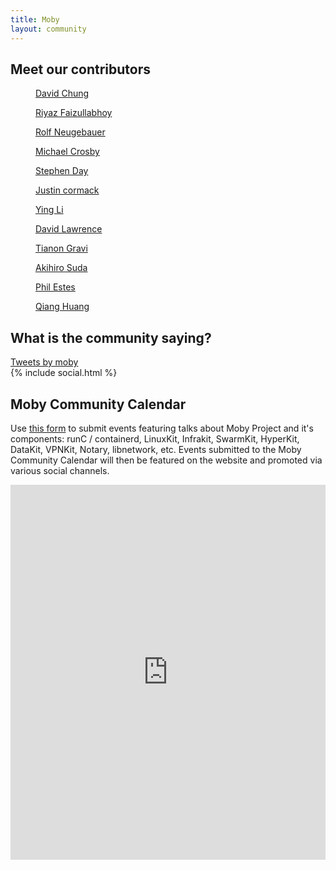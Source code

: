 ```yaml
---
title: Moby
layout: community
---
```

 
	
<section class="contributor-grid flex">
    <div class="container">
      <h2 class="heading-center">Meet our contributors</h2>
      <div class="row">
        <div class="col">
          <a href="https://github.com/chungers" target="_blank" class="flex-item">
              <figure class="u-1">
                <figcaption><i class="fa fa-github" aria-hidden="true"></i> David Chung</figcaption>
              </figure>
            </a>
        </div>
        <div class="col">
          <a href="https://github.com/riyazdf" target="_blank" class="flex-item">
              <figure class="u-2">
                <figcaption><i class="fa fa-github" aria-hidden="true"></i> Riyaz Faizullabhoy</figcaption>
              </figure>
            </a>
        </div>
        <div class="col">
          <a href="https://github.com/rn" target="_blank" class="flex-item">
              <figure class="u-3">
                <figcaption><i class="fa fa-github" aria-hidden="true"></i> Rolf Neugebauer</figcaption>
              </figure>
            </a>
        </div>
        <div class="col">
          <a href="https://github.com/crosbymichael" target="_blank" class="flex-item">
              <figure class="u-4">
                <figcaption><i class="fa fa-github" aria-hidden="true"></i> Michael Crosby</figcaption>
              </figure>
            </a>
        </div>
        <div class="col">
          <a href="hhttps://github.com/stevvooe" target="_blank" class="flex-item">
              <figure class="u-5">
                <figcaption><i class="fa fa-github" aria-hidden="true"></i> Stephen Day</figcaption>
              </figure>
            </a>
        </div>
        <div class="col">
          <a href="https://github.com/justincormack" target="_blank" class="flex-item">
              <figure class="u-6">
                <figcaption><i class="fa fa-github" aria-hidden="true"></i> Justin cormack</figcaption>
              </figure>
            </a>
        </div>
        <div class="col">
          <a href="https://github.com/cyli" target="_blank" class="flex-item">
              <figure class="u-7">
                <figcaption><i class="fa fa-github" aria-hidden="true"></i> Ying Li</figcaption>
              </figure>
            </a>
        </div>
        <div class="col">
          <a href="https://github.com/endophage" target="_blank" class="flex-item">
              <figure class="u-8">
                <figcaption><i class="fa fa-github" aria-hidden="true"></i> David Lawrence</figcaption>
              </figure>
            </a>
        </div>
        <div class="col">
          <a href="https://github.com/tianon" target="_blank" class="flex-item">
              <figure class="u-8">
                <figcaption><i class="fa fa-github" aria-hidden="true"></i> Tianon Gravi</figcaption>
              </figure>
            </a>
        </div>
        <div class="col">
          <a href="https://github.com/AkihiroSuda" target="_blank" class="flex-item">
              <figure class="u-8">
                <figcaption><i class="fa fa-github" aria-hidden="true"></i> Akihiro Suda</figcaption>
              </figure>
            </a>
        </div>
        <div class="col">
          <a href="https://github.com/Aestesp" target="_blank" class="flex-item">
              <figure class="u-8">
                <figcaption><i class="fa fa-github" aria-hidden="true"></i> Phil Estes</figcaption>
              </figure>
            </a>
        </div>
        <div class="col">
          <a href="https://github.com/hqhq" target="_blank" class="flex-item">
              <figure class="u-8">
                <figcaption><i class="fa fa-github" aria-hidden="true"></i> Qiang Huang</figcaption>
              </figure>
            </a>
        </div>
      </div>
  </div>
</section>

<!-- <section class="yout-playlist">
  <div class="container">
    <div class="row">
      <iframe width="560" height="315" src="https://www.youtube.com/embed/videoseries?list=PLkA60AVN3hh_eRYZIlUEYQFNN69iulTAk" frameborder="0" allowfullscreen></iframe>   
    </div>
  </div>
</section>  
 -->

<section class="section-community">
   <div class="container">
      <h2 class="heading-center">What is the community saying?</h2>
      <div class="twitter">
         <a class="twitter-timeline" href="https://twitter.com/moby">Tweets by moby</a> <script async src="//platform.twitter.com/widgets.js" charset="utf-8"></script>
      </div>
   </div>
</section>
<div class="strip-2">
   <div class="container">
    {% include social.html %}
   </div>
</div>
<section class="section-calendar">
   <div class="container">
   <div class="row">
      <div class="col-lg-7 block-alternate">
      <h2>Moby Community Calendar</h2>
      <p>Use <a href="https://docs.google.com/forms/d/e/1FAIpQLSfA0ptPEUOdjq6Pdxs9T4DOT_2_Hhfk3ff4vPqJG3GmTFNH4g/viewform">this form</a> to submit events featuring talks about Moby Project and it's components: runC / containerd, LinuxKit, Infrakit, SwarmKit, HyperKit, DataKit, VPNKit, Notary, libnetwork, etc.
         Events submitted to the Moby Community Calendar will then be featured on the website and promoted via various social channels.
      </p>
            </div>
   </div>
      <div class="calendar">
         <iframe src="https://calendar.google.com/calendar/embed?src=docker.com_t5cno8bhbtjkdle3o6a0qjdtus%40group.calendar.google.com&ctz=America/Los_Angeles" style="border: 0" width="100%" height="600" frameborder="0" scrolling="no"></iframe>
      </div>
   </div>
</section>

